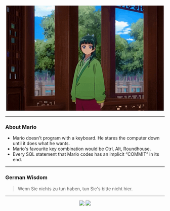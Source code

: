 <p align="center">
  <img src="assets/maomao.gif" />
</p>

---

### About Mario
- Mario doesn't program with a keyboard. He stares the computer down until it does what he wants.
- Mario's favourite key combination would be Ctrl, Alt, Roundhouse.
- Every SQL statement that Mario codes has an implicit “COMMIT” in its end.

---

### German Wisdom
> Wenn Sie nichts zu tun haben, tun Sie's bitte nicht hier.

---

<p align="center">
  <a>
    <img height="180em" src="https://github-readme-stats-eight-theta.vercel.app/api?username=Torfkopp&show_icons=true&theme=dark&include_all_commits=true&count_private=true"/>
  </a>
  <a href="https://github.com/Torfkopp?tab=repositories">
    <img height="180em" src="https://github-readme-stats-eight-theta.vercel.app/api/top-langs/?username=torfkopp&layout=compact&theme=dark&langs_count=8&hide=java"/>
  </a>
</p>
